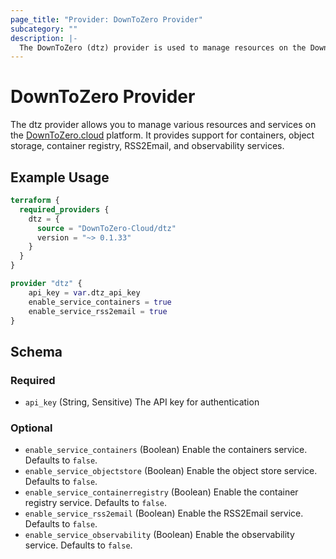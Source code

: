 ```yaml
---
page_title: "Provider: DownToZero Provider"
subcategory: ""
description: |-
  The DownToZero (dtz) provider is used to manage resources on the DownToZero.cloud platform.
---
```


# DownToZero Provider

The dtz provider allows you to manage various resources and services on the [DownToZero.cloud](https://downtozero.cloud) platform. It provides support for containers, object storage, container registry, RSS2Email, and observability services.

## Example Usage

```terraform
terraform {
  required_providers {
    dtz = {
      source = "DownToZero-Cloud/dtz"
      version = "~> 0.1.33"
    }
  }
}

provider "dtz" {
    api_key = var.dtz_api_key
    enable_service_containers = true
    enable_service_rss2email = true
}
```

## Schema

### Required

- `api_key` (String, Sensitive) The API key for authentication

### Optional

- `enable_service_containers` (Boolean) Enable the containers service. Defaults to `false`.
- `enable_service_objectstore` (Boolean) Enable the object store service. Defaults to `false`.
- `enable_service_containerregistry` (Boolean) Enable the container registry service. Defaults to `false`.
- `enable_service_rss2email` (Boolean) Enable the RSS2Email service. Defaults to `false`.
- `enable_service_observability` (Boolean) Enable the observability service. Defaults to `false`.
